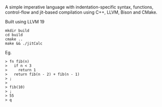 A simple imperative language with indentation-specific syntax, functions, control-flow and jit-based compilation using C++, LLVM, Bison and CMake.

Built using LLVM 19
```
mkdir build
cd build
cmake ..
make && ./jitCalc
```

Eg.
```
> fn fib(n)
>   if n < 3
>     return 1
>   return fib(n - 2) + fib(n - 1)
> ;
>
> fib(10)
> ;
> 55
> q
```
